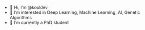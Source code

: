 - 👋 Hi, I’m @kouldev
- 👀 I’m interested in Deep Learning, Machine Learning, AI, Genetic Algorithms
- 🌱 I’m currently a PhD student

<!---
kouldev/kouldev is a ✨ special ✨ repository because its `README.md` (this file) appears on your GitHub profile.
You can click the Preview link to take a look at your changes.
--->
